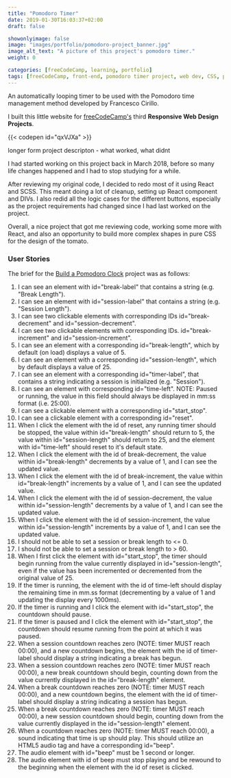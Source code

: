 ```yaml
---
title: "Pomodoro Timer"
date: 2019-01-30T16:03:37+02:00
draft: false

showonlyimage: false
image: "images/portfolio/pomodoro-project_banner.jpg"
image_alt_text: "A picture of this project's pomodoro timer."
weight: 0

categories: [freeCodeCamp, learning, portfolio]
tags: [freeCodeCamp, front-end, pomodoro timer project, web dev, CSS, pure CSS, SCSS, HTML, JavaScript, React]
---
```


An automatically looping timer to be used with the Pomodoro time management method developed by Francesco Cirillo.

<!--more-->

I built this little website for [freeCodeCamp's](http://freeCodeCamp.org/) third **Responsive Web Design Projects**.

{{< codepen id="qxVJXa" >}}

longer form project descripton - what worked, what didnt

I had started working on this project back in March 2018, before so many life changes happened and I had to stop studying for a while.

After reviewing my original code, I decided to redo most of it using React and SCSS. This meant doing a lot of cleanup, setting up React component and DIVs. I also redid all the logic cases for the different buttons, especially as the project requirements had changed since I had last worked on the project.

Overall, a nice project that got me reviewing code, working some more with React, and also an opportunity to build more complex shapes in pure CSS for the design of the tomato.

### User Stories

The brief for the [Build a Pomodoro Clock](https://learn.freecodecamp.org/front-end-libraries/front-end-libraries-projects/build-a-pomodoro-clock) project was as follows:

1. I can see an element with id="break-label" that contains a string (e.g. "Break Length").
2. I can see an element with id="session-label" that contains a string (e.g. "Session Length").
3. I can see two clickable elements with corresponding IDs id="break-decrement" and id="session-decrement".
4. I can see two clickable elements with corresponding IDs. id="break-increment" and id="session-increment".
5. I can see an element with a corresponding id="break-length", which by default (on load) displays a value of 5.
6. I can see an element with a corresponding id="session-length", which by default displays a value of 25.
7. I can see an element with a corresponding id="timer-label", that contains a string indicating a session is initialized (e.g. "Session").
8. I can see an element with corresponding id="time-left". NOTE: Paused or running, the value in this field should always be displayed in mm:ss format (i.e. 25:00).
9. I can see a clickable element with a corresponding id="start_stop".
10. I can see a clickable element with a corresponding id="reset".
11. When I click the element with the id of reset, any running timer should be stopped, the value within id="break-length" should return to 5, the value within id="session-length" should return to 25, and the element with id="time-left" should reset to it's default state.
12. When I click the element with the id of break-decrement, the value within id="break-length" decrements by a value of 1, and I can see the updated value.
13. When I click the element with the id of break-increment, the value within id="break-length" increments by a value of 1, and I can see the updated value.
14. When I click the element with the id of session-decrement, the value within id="session-length" decrements by a value of 1, and I can see the updated value.
15. When I click the element with the id of session-increment, the value within id="session-length" increments by a value of 1, and I can see the updated value.
16. I should not be able to set a session or break length to <= 0.
17. I should not be able to set a session or break length to > 60.
18. When I first click the element with id="start_stop", the timer should begin running from the value currently displayed in id="session-length", even if the value has been incremented or decremented from the original value of 25.
19. If the timer is running, the element with the id of time-left should display the remaining time in mm.ss format (decrementing by a value of 1 and updating the display every 1000ms).
20. If the timer is running and I click the element with id="start_stop", the countdown should pause.
21. If the timer is paused and I click the element with id="start_stop", the countdown should resume running from the point at which it was paused.
22. When a session countdown reaches zero (NOTE: timer MUST reach 00:00), and a new countdown begins, the element with the id of timer-label should display a string indicating a break has begun.
23. When a session countdown reaches zero (NOTE: timer MUST reach 00:00), a new break countdown should begin, counting down from the value currently displayed in the id="break-length" element.
24. When a break countdown reaches zero (NOTE: timer MUST reach 00:00), and a new countdown begins, the element with the id of timer-label should display a string indicating a session has begun.
25. When a break countdown reaches zero (NOTE: timer MUST reach 00:00), a new session countdown should begin, counting down from the value currently displayed in the id="session-length" element.
26. When a countdown reaches zero (NOTE: timer MUST reach 00:00), a sound indicating that time is up should play. This should utilize an HTML5 audio tag and have a corresponding id="beep".
27. The audio element with id="beep" must be 1 second or longer.
28. The audio element with id of beep must stop playing and be rewound to the beginning when the element with the id of reset is clicked.
